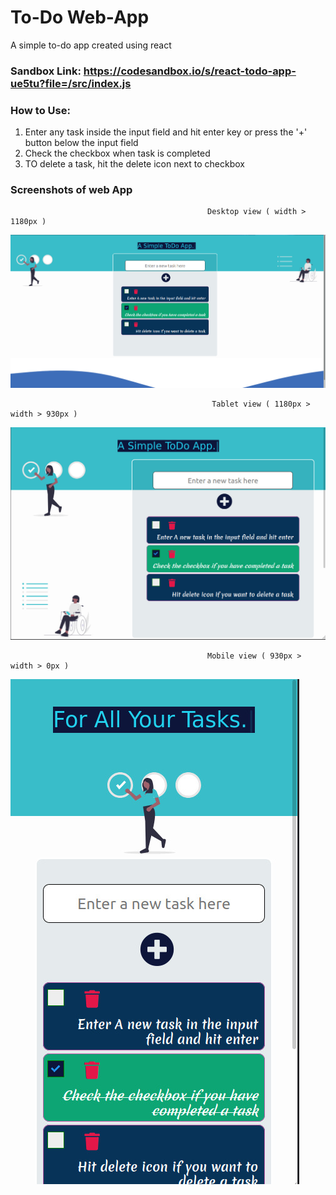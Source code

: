 # To-Do Web-App
A simple to-do app created using react

### Sandbox Link: https://codesandbox.io/s/react-todo-app-ue5tu?file=/src/index.js

### How to Use:
1. Enter any task inside the input field and hit enter key or press the '+' button below the input field
2. Check the checkbox when task is completed
3. TO delete a task, hit the delete icon next to checkbox

### Screenshots of web App

                                                Desktop view ( width > 1180px )
![screenshot 1](imgs/desktop_view.jpg "Desktop view")


                                                 Tablet view ( 1180px > width > 930px )
![screenshot 2](imgs/tab_view.jpg "Tablet view")


                                                Mobile view ( 930px > width > 0px )
![screenshot 3](imgs/mobile_view.jpg "Mobile view") 

